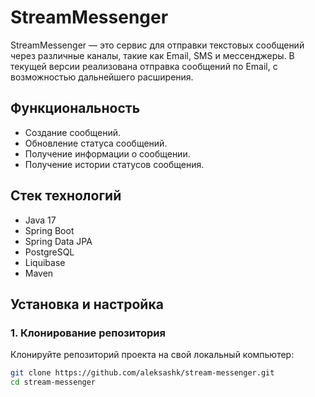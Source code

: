 # StreamMessenger

StreamMessenger — это сервис для отправки текстовых сообщений через различные каналы, такие как Email, SMS и мессенджеры. В текущей версии реализована отправка сообщений по Email, с возможностью дальнейшего расширения.

## Функциональность

- Создание сообщений.
- Обновление статуса сообщений.
- Получение информации о сообщении.
- Получение истории статусов сообщения.

## Стек технологий

- Java 17
- Spring Boot
- Spring Data JPA
- PostgreSQL
- Liquibase
- Maven

## Установка и настройка

### 1. Клонирование репозитория

Клонируйте репозиторий проекта на свой локальный компьютер:

```bash
git clone https://github.com/aleksashk/stream-messenger.git
cd stream-messenger
